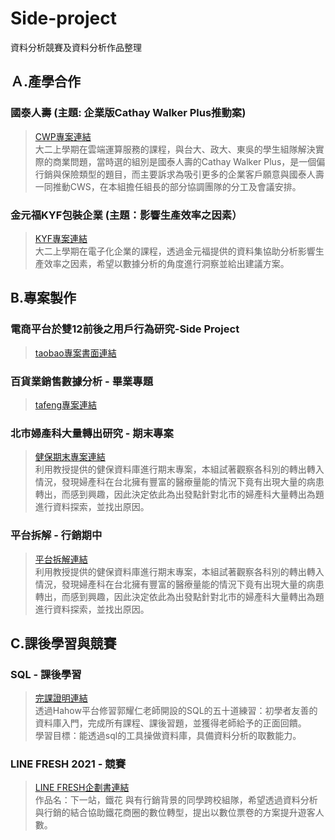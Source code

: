 # Side-project
資料分析競賽及資料分析作品整理

## Ａ.產學合作
### 國泰人壽 (主題: 企業版Cathay Walker Plus推動案)  
> [CWP專案連結](https://youtu.be/xIL_zhQeV3Q)  
大二上學期在雲端運算服務的課程，與台大、政大、東吳的學生組隊解決實際的商業問題，當時選的組別是國泰人壽的Cathay Walker Plus，是一個偏行銷與保險類型的題目，而主要訴求為吸引更多的企業客戶願意與國泰人壽一同推動CWS，在本組擔任組長的部分協調團隊的分工及會議安排。

### 金元福KYF包裝企業 (主題：影響生產效率之因素）
> [KYF專案連結](https://youtu.be/xIL_zhQeV3Q)  
大二上學期在電子化企業的課程，透過金元福提供的資料集協助分析影響生產效率之因素，希望以數據分析的角度進行洞察並給出建議方案。

## B.專案製作
### 電商平台於雙12前後之用戶行為研究-Side Project
> [taobao專案書面連結](https://zest-bathroom-0b8.notion.site/12-b48aab36bdcc4f358577a53761ee637c)  

### 百貨業銷售數據分析 - 畢業專題
> [tafeng專案連結](https://youtu.be/xIL_zhQeV3Q)  

### 北市婦產科大量轉出研究 - 期末專案
> [健保期末專案連結](https://youtu.be/xIL_zhQeV3Q)   
利用教授提供的健保資料庫進行期末專案，本組試著觀察各科別的轉出轉入情況，發現婦產科在台北擁有豐富的醫療量能的情況下竟有出現大量的病患轉出，而感到興趣，因此決定依此為出發點針對北市的婦產科大量轉出為題進行資料探索，並找出原因。  

### 平台拆解 - 行銷期中
> [平台拆解連結](https://youtu.be/xIL_zhQeV3Q)  
利用教授提供的健保資料庫進行期末專案，本組試著觀察各科別的轉出轉入情況，發現婦產科在台北擁有豐富的醫療量能的情況下竟有出現大量的病患轉出，而感到興趣，因此決定依此為出發點針對北市的婦產科大量轉出為題進行資料探索，並找出原因。 

## C.課後學習與競賽
### SQL - 課後學習
> [完課證明連結](https://zest-bathroom-0b8.notion.site/SQL-a00ddbe51bc94eee9c851e038e2297c0)  
透過Hahow平台修習郭耀仁老師開設的SQL的五十道練習：初學者友善的資料庫入門，完成所有課程、課後習題，並獲得老師給予的正面回饋。  
學習目標：能透過sql的工具操做資料庫，具備資料分析的取數能力。  

### LINE FRESH 2021 - 競賽
> [LINE FRESH企劃書連結](https://youtu.be/xIL_zhQeV3Q)  
作品名：下一站，鐵花
與有行銷背景的同學跨校組隊，希望透過資料分析與行銷的結合協助鐵花商圈的數位轉型，提出以數位票卷的方案提升遊客人數。  

